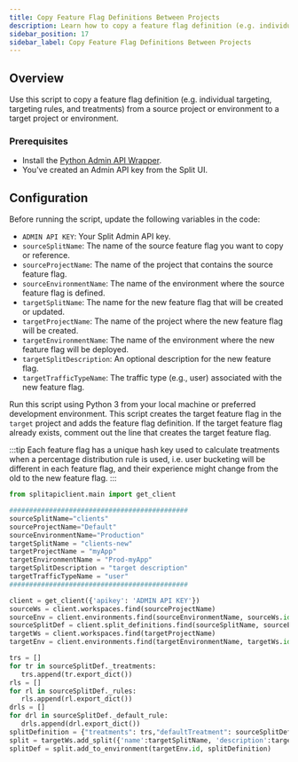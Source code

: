 ```yaml
---
title: Copy Feature Flag Definitions Between Projects
description: Learn how to copy a feature flag definition (e.g. individual targeting, targeting rules, and treatments) using the Admin API.
sidebar_position: 17
sidebar_label: Copy Feature Flag Definitions Between Projects
---
```


## Overview

Use this script to copy a feature flag definition (e.g. individual targeting, targeting rules, and treatments) from a source project or environment to a target project or environment.

### Prerequisites

- Install the [Python Admin API Wrapper](/docs/feature-management-experimentation/api/wrappers/python-admin-api).
- You've created an Admin API key from the Split UI.

## Configuration

Before running the script, update the following variables in the code:

- `ADMIN API KEY`: Your Split Admin API key.
- `sourceSplitName`: The name of the source feature flag you want to copy or reference.
- `sourceProjectName`: The name of the project that contains the source feature flag.
- `sourceEnvironmentName`: The name of the environment where the source feature flag is defined.
- `targetSplitName`: The name for the new feature flag that will be created or updated.
- `targetProjectName`: The name of the project where the new feature flag will be created.
- `targetEnvironmentName`: The name of the environment where the new feature flag will be deployed.
- `targetSplitDescription`: An optional description for the new feature flag.
- `targetTrafficTypeName`: The traffic type (e.g., user) associated with the new feature flag.

Run this script using Python 3 from your local machine or preferred development environment. This script creates the target feature flag in the `target` project and adds the feature flag definition. If the target feature flag already exists, comment out the line that creates the target feature flag.

:::tip
Each feature flag has a unique hash key used to calculate treatments when a percentage distribution rule is used, i.e. user bucketing will be different in each feature flag, and their experience might change from the old to the new feature flag.
:::

```python
from splitapiclient.main import get_client

#############################################
sourceSplitName="clients"
sourceProjectName="Default"
sourceEnvironmentName="Production"
targetSplitName = "clients-new"
targetProjectName = "myApp"
targetEnvironmentName = "Prod-myApp"
targetSplitDescription = "target description"
targetTrafficTypeName = "user"
#############################################

client = get_client({'apikey': 'ADMIN API KEY'})
sourceWs = client.workspaces.find(sourceProjectName)
sourceEnv = client.environments.find(sourceEnvironmentName, sourceWs.id)
sourceSplitDef = client.split_definitions.find(sourceSplitName, sourceEnv.id, sourceWs.id)
targetWs = client.workspaces.find(targetProjectName)
targetEnv = client.environments.find(targetEnvironmentName, targetWs.id)

trs = []
for tr in sourceSplitDef._treatments:
   trs.append(tr.export_dict())
rls = []
for rl in sourceSplitDef._rules:
   rls.append(rl.export_dict()) 
drls = []
for drl in sourceSplitDef._default_rule:
   drls.append(drl.export_dict()) 
splitDefinition = {"treatments": trs,"defaultTreatment": sourceSplitDef._default_treatment, "rules": rls, "defaultRule": drls}
split = targetWs.add_split({'name':targetSplitName, 'description':targetSplitDescription}, targetTrafficTypeName)
splitDef = split.add_to_environment(targetEnv.id, splitDefinition)
```
